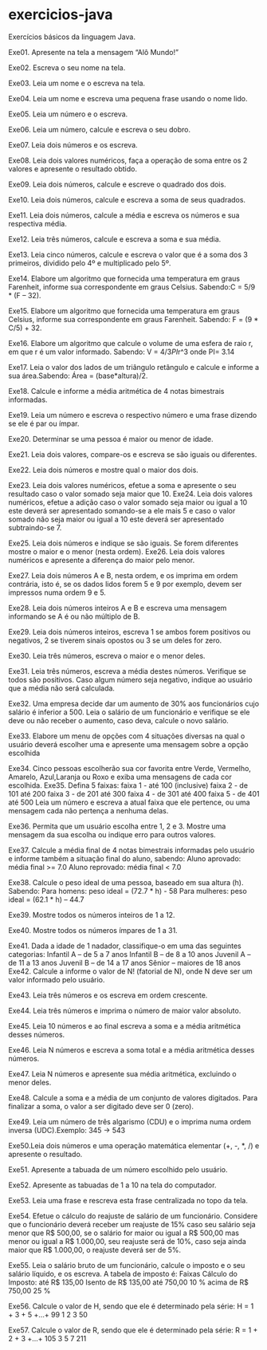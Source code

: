 # exercicios-java
Exercícios básicos da linguagem Java.

Exe01. Apresente na tela a mensagem “Alô Mundo!”

Exe02. Escreva o seu nome na tela.

Exe03. Leia um nome e o escreva na tela.

Exe04. Leia um nome e escreva uma pequena frase usando o nome lido.

Exe05. Leia um número e o escreva.

Exe06. Leia um número, calcule e escreva o seu dobro.

Exe07. Leia dois números e os escreva.

Exe08. Leia dois valores numéricos, faça a operação de soma entre os 2 valores e apresente o resultado obtido.

Exe09. Leia dois números, calcule e escreve o quadrado dos dois.

Exe10. Leia dois números, calcule e escreva a soma de seus quadrados.

Exe11. Leia dois números, calcule a média e escreva os números e sua respectiva média.

Exe12. Leia três números, calcule e escreva a soma e sua média.

Exe13. Leia cinco números, calcule e escreva o valor que é a soma dos 3 primeiros, dividido pelo 4º e multiplicado pelo 5º.

Exe14. Elabore um algoritmo que fornecida uma temperatura em graus Farenheit, informe sua correspondente em graus Celsius. Sabendo:C = 5/9 * (F – 32).

Exe15. Elabore um algoritmo que fornecida uma temperatura em graus Celsius, informe sua correspondente em graus Farenheit. Sabendo: F = (9 * C/5) + 32.

Exe16. Elabore um algoritmo que calcule o volume de uma esfera de raio r, em que r é um valor informado. Sabendo: V = 4/3*PI*r^3 onde PI= 3.14

Exe17. Leia o valor dos lados de um triângulo retângulo e calcule e informe a sua área.Sabendo: Área = (base*altura)/2.

Exe18. Calcule e informe a média aritmética de 4 notas bimestrais informadas.

Exe19. Leia um número e escreva o respectivo número e uma frase dizendo se ele é par ou ímpar.

Exe20. Determinar se uma pessoa é maior ou menor de idade.

Exe21. Leia dois valores, compare-os e escreva se são iguais ou diferentes.

Exe22. Leia dois números e mostre qual o maior dos dois.

Exe23. Leia dois valores numéricos, efetue a soma e apresente o seu resultado caso o valor somado seja maior que 10.
Exe24. Leia dois valores numéricos, efetue a adição caso o valor somado seja maior ou igual a 10 este deverá ser apresentado somando-se a ele mais 5 e caso o valor somado não seja maior ou igual a 10 este deverá ser apresentado subtraindo-se 7.

Exe25. Leia dois números e indique se são iguais. Se forem diferentes mostre o maior e o menor (nesta ordem).
Exe26. Leia dois valores numéricos e apresente a diferença do maior pelo menor.

Exe27. Leia dois números A e B, nesta ordem, e os imprima em ordem contrária, isto é, se os dados lidos forem 5 e 9 por exemplo, devem ser impressos numa ordem 9 e 5.

Exe28. Leia dois números inteiros A e B e escreva uma mensagem informando se A é ou não múltiplo de B.

Exe29. Leia dois números inteiros, escreva 1 se ambos forem positivos ou negativos, 2 se tiverem sinais opostos ou 3 se um deles for zero.

Exe30. Leia três números, escreva o maior e o menor deles.

Exe31. Leia três números, escreva a média destes números. Verifique se todos são positivos. Caso algum número seja negativo, indique ao usuário que a média não será calculada.

Exe32. Uma empresa decide dar um aumento de 30% aos funcionários cujo salário é inferior a 500. Leia o salário de um funcionário e verifique se ele deve ou não receber o aumento, caso deva, calcule o novo salário.

Exe33. Elabore um menu de opções com 4 situações diversas na qual o usuário deverá escolher uma e apresente uma mensagem sobre a opção escolhida 

Exe34. Cinco pessoas escolherão sua cor favorita entre Verde, Vermelho, Amarelo, Azul,Laranja ou Roxo e exiba uma mensagens de cada cor escolhida.
Exe35. Defina 5 faixas: 
faixa 1 - até 100 (inclusive) 
faixa 2 - de 101 até 200 
faixa 3 - de 201 até 300 
faixa 4 - de 301 até 400 
faixa 5 - de 401 até 500
Leia um número e escreva a atual faixa que ele pertence, ou uma mensagem cada não pertença a nenhuma delas.

Exe36. Permita que um usuário escolha entre 1, 2 e 3. Mostre uma mensagem da sua escolha ou indique erro para outros valores.

Exe37. Calcule a média final de 4 notas bimestrais informadas pelo usuário e informe também a situação final do aluno, sabendo:
Aluno aprovado:   média final >= 7.0
Aluno reprovado:  média final < 7.0

Exe38. Calcule o peso ideal de uma pessoa, baseado em sua altura (h). Sabendo:
Para homens:       peso ideal = (72.7 * h) - 58
Para mulheres:     peso ideal = (62.1 * h) – 44.7

Exe39. Mostre todos os números inteiros de 1 a 12.

Exe40. Mostre todos os números ímpares de 1 a 31.

Exe41. Dada a idade de 1 nadador, classifique-o em uma das seguintes categorias:
Infantil A – de 5 a 7 anos
Infantil B – de 8 a 10 anos
Juvenil A – de 11 a 13 anos
Juvenil B – de 14 a 17 anos
Sênior – maiores de 18 anos
Exe42.   Calcule a informe o valor de N! (fatorial de N), onde N deve ser um valor informado pelo usuário.

Exe43. Leia três números e os escreva em ordem crescente.

Exe44. Leia três números e imprima o número de maior valor absoluto.

Exe45. Leia 10 números e ao final escreva a soma e a média aritmética desses números.

Exe46. Leia N números e escreva a soma total e a média aritmética desses números.

Exe47. Leia N números e apresente sua média aritmética, excluindo o menor deles.

Exe48.   Calcule a soma e a média de um conjunto de valores digitados. Para finalizar a soma, o valor a ser digitado deve ser 0 (zero).

Exe49.   Leia um número de três algarismo (CDU) e o imprima numa ordem inversa (UDC).Exemplo: 345 -> 543

Exe50.Leia dois números e uma operação matemática elementar (+, -, *, /) e apresente o resultado.

Exe51.   Apresente a tabuada de um número escolhido pelo usuário.

Exe52. Apresente as tabuadas de 1 a 10 na tela do computador.

Exe53. Leia uma frase e rescreva esta frase centralizada no topo da tela.

Exe54. Efetue o cálculo do reajuste de salário de um funcionário. Considere que o funcionário deverá receber um reajuste de 15% caso seu salário seja menor que R$ 500,00, se o salário for maior ou igual a R$ 500,00 mas menor ou igual a R$ 1.000,00, seu reajuste será de 10%, caso seja ainda maior que R$ 1.000,00, o reajuste deverá ser de 5%.

Exe55. Leia o salário bruto de um funcionário, calcule o imposto e o seu salário líquido, e os escreva. A tabela de imposto é:
Faixas Cálculo do Imposto:
até R$ 135,00                             Isento
de  R$ 135,00 até 750,00       10 % 
acima de R$ 750,00                 25 %

Exe56. Calcule o valor de H, sendo que ele é determinado pela série:
H =  1 + 3 + 5 +...+ 99
     1   2   3       50

Exe57.   Calcule o valor de R, sendo que ele é determinado pela série:
R =  1 + 2 + 3 +...+ 105
     3   5   7       211
